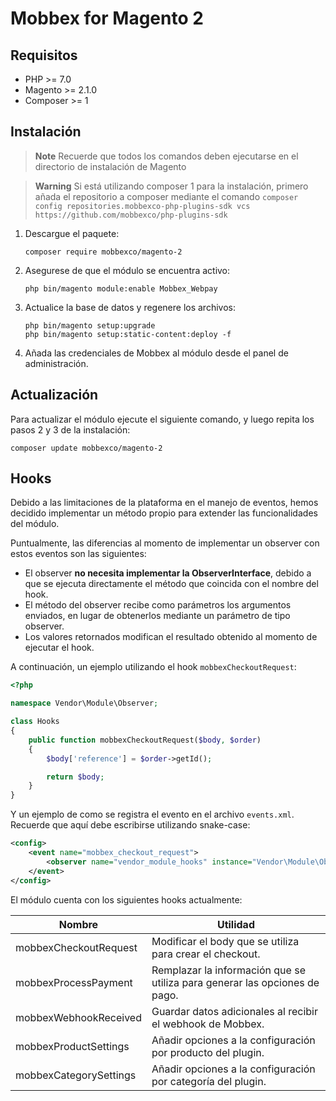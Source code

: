 # Mobbex for Magento 2

## Requisitos
* PHP >= 7.0
* Magento >= 2.1.0
* Composer >= 1

## Instalación
> **Note**
> Recuerde que todos los comandos deben ejecutarse en el directorio de instalación de Magento

> **Warning**
> Si está utilizando composer 1 para la instalación, primero añada el repositorio a composer mediante el comando `composer config repositories.mobbexco-php-plugins-sdk vcs https://github.com/mobbexco/php-plugins-sdk`

1. Descargue el paquete:
    ```
    composer require mobbexco/magento-2
    ```

2. Asegurese de que el módulo se encuentra activo:
    ```
    php bin/magento module:enable Mobbex_Webpay
    ```

3. Actualice la base de datos y regenere los archivos:
    ```
    php bin/magento setup:upgrade
    php bin/magento setup:static-content:deploy -f
    ```

4. Añada las credenciales de Mobbex al módulo desde el panel de administración.

## Actualización
Para actualizar el módulo ejecute el siguiente comando, y luego repita los pasos 2 y 3 de la instalación:
```
composer update mobbexco/magento-2
```

## Hooks

Debido a las limitaciones de la plataforma en el manejo de eventos, hemos decidido implementar un método propio para extender las funcionalidades del módulo.

Puntualmente, las diferencias al momento de implementar un observer con estos eventos son las siguientes:
- El observer **no necesita implementar la ObserverInterface**, debido a que se ejecuta directamente el método que coincida con el nombre del hook.
- El método del observer recibe como parámetros los argumentos enviados, en lugar de obtenerlos mediante un parámetro de tipo observer.
- Los valores retornados modifican el resultado obtenido al momento de ejecutar el hook.

A continuación, un ejemplo utilizando el hook `mobbexCheckoutRequest`:
```php
<?php

namespace Vendor\Module\Observer;

class Hooks
{
    public function mobbexCheckoutRequest($body, $order)
    {
        $body['reference'] = $order->getId();

        return $body;
    }
}
```

Y un ejemplo de como se registra el evento en el archivo `events.xml`. Recuerde que aquí debe escribirse utilizando snake-case:
```xml
<config>
    <event name="mobbex_checkout_request">
        <observer name="vendor_module_hooks" instance="Vendor\Module\Observer\Hooks" />
    </event>
</config>
```

El módulo cuenta con los siguientes hooks actualmente:
<table>
    <thead>
        <tr>
            <th>Nombre</th>
            <th>Utilidad</th>
        </tr>
    </thead>
    <tbody>
        <tr>
            <td>mobbexCheckoutRequest</td>
            <td>Modificar el body que se utiliza para crear el checkout.</td>
        </tr>
        <tr>
            <td>mobbexProcessPayment</td>
            <td>Remplazar la información que se utiliza para generar las opciones de pago.</td>
        </tr>
        <tr>
            <td>mobbexWebhookReceived</td>
            <td>Guardar datos adicionales al recibir el webhook de Mobbex.</td>
        </tr>
        <tr>
            <td>mobbexProductSettings</td>
            <td>Añadir opciones a la configuración por producto del plugin.</td>
        </tr>
        <tr>
            <td>mobbexCategorySettings</td>
            <td>Añadir opciones a la configuración por categoría del plugin.</td>
        </tr>
    </tbody>
</table>
